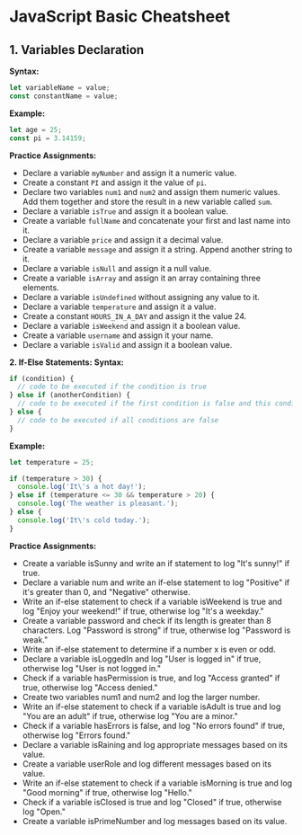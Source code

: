 # JavaScript Basic Cheatsheet

## 1. Variables Declaration

**Syntax:**
```javascript
let variableName = value;
const constantName = value;
```

**Example:**
```javascript
let age = 25;
const pi = 3.14159;
```

**Practice Assignments:**

- Declare a variable `myNumber` and assign it a numeric value.
- Create a constant `PI` and assign it the value of `pi`.
- Declare two variables `num1` and `num2` and assign them numeric values. Add them together and store the result in a new variable called `sum`.
- Declare a variable `isTrue` and assign it a boolean value.
- Create a variable `fullName` and concatenate your first and last name into it.
- Declare a variable `price` and assign it a decimal value.
- Create a variable `message` and assign it a string. Append another string to it.
- Declare a variable `isNull` and assign it a null value.
- Create a variable `isArray` and assign it an array containing three elements.
- Declare a variable `isUndefined` without assigning any value to it.
- Declare a variable `temperature` and assign it a value.
- Create a constant `HOURS_IN_A_DAY` and assign it the value 24.
- Declare a variable `isWeekend` and assign it a boolean value.
- Create a variable `username` and assign it your name.
- Declare a variable `isValid` and assign it a boolean value.

**2. If-Else Statements:**
**Syntax:**
```javascript
if (condition) {
  // code to be executed if the condition is true
} else if (anotherCondition) {
  // code to be executed if the first condition is false and this condition is true
} else {
  // code to be executed if all conditions are false
}
```

**Example:**
```javascript
let temperature = 25;

if (temperature > 30) {
  console.log('It\'s a hot day!');
} else if (temperature <= 30 && temperature > 20) {
  console.log('The weather is pleasant.');
} else {
  console.log('It\'s cold today.');
}
```

**Practice Assignments:**
- Create a variable isSunny and write an if statement to log "It's sunny!" if true.
- Declare a variable num and write an if-else statement to log "Positive" if it's greater than 0, and "Negative" otherwise.
- Write an if-else statement to check if a variable isWeekend is true and log "Enjoy your weekend!" if true, otherwise log "It's a weekday."
- Create a variable password and check if its length is greater than 8 characters. Log "Password is strong" if true, otherwise log "Password is weak."
- Write an if-else statement to determine if a number x is even or odd.
- Declare a variable isLoggedIn and log "User is logged in" if true, otherwise log "User is not logged in."
- Check if a variable hasPermission is true, and log "Access granted" if true, otherwise log "Access denied."
- Create two variables num1 and num2 and log the larger number.
- Write an if-else statement to check if a variable isAdult is true and log "You are an adult" if true, otherwise log "You are a minor."
- Check if a variable hasErrors is false, and log "No errors found" if true, otherwise log "Errors found."
- Declare a variable isRaining and log appropriate messages based on its value.
- Create a variable userRole and log different messages based on its value.
- Write an if-else statement to check if a variable isMorning is true and log "Good morning" if true, otherwise log "Hello."
- Check if a variable isClosed is true and log "Closed" if true, otherwise log "Open."
- Create a variable isPrimeNumber and log messages based on its value.



